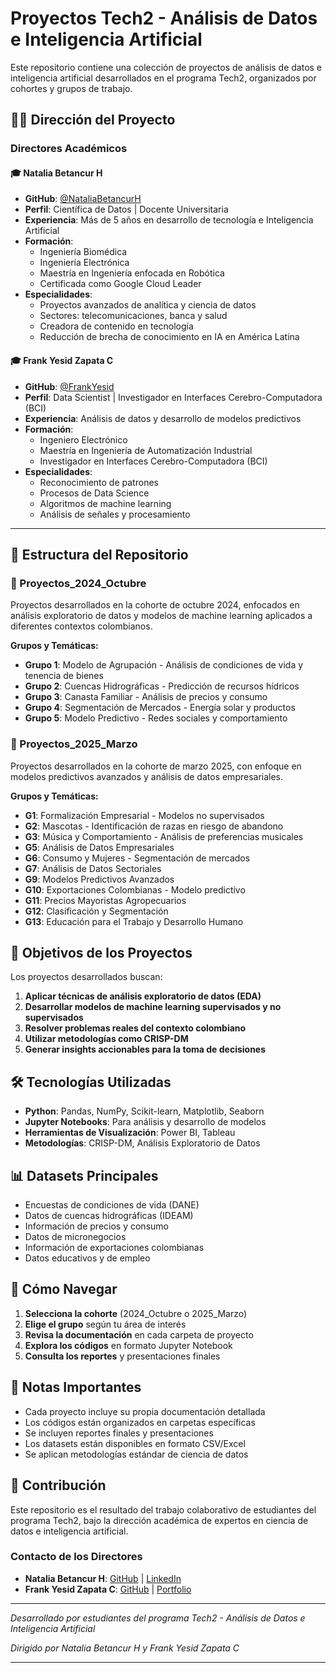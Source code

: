 # Proyectos Tech2 - Análisis de Datos e Inteligencia Artificial

Este repositorio contiene una colección de proyectos de análisis de datos e inteligencia artificial desarrollados en el programa Tech2, organizados por cohortes y grupos de trabajo.

## 👨‍💼 Dirección del Proyecto

### **Directores Académicos**

#### 🎓 **Natalia Betancur H**
- **GitHub**: [@NataliaBetancurH](https://github.com/NataliaBetancurH)
- **Perfil**: Científica de Datos | Docente Universitaria
- **Experiencia**: Más de 5 años en desarrollo de tecnología e Inteligencia Artificial
- **Formación**: 
  - Ingeniería Biomédica
  - Ingeniería Electrónica
  - Maestría en Ingeniería enfocada en Robótica
  - Certificada como Google Cloud Leader
- **Especialidades**: 
  - Proyectos avanzados de analítica y ciencia de datos
  - Sectores: telecomunicaciones, banca y salud
  - Creadora de contenido en tecnología
  - Reducción de brecha de conocimiento en IA en América Latina

#### 🎓 **Frank Yesid Zapata C**
- **GitHub**: [@FrankYesid](https://github.com/FrankYesid)
- **Perfil**: Data Scientist | Investigador en Interfaces Cerebro-Computadora (BCI)
- **Experiencia**: Análisis de datos y desarrollo de modelos predictivos
- **Formación**:
  - Ingeniero Electrónico
  - Maestría en Ingeniería de Automatización Industrial
  - Investigador en Interfaces Cerebro-Computadora (BCI)
- **Especialidades**:
  - Reconocimiento de patrones
  - Procesos de Data Science
  - Algoritmos de machine learning
  - Análisis de señales y procesamiento

---

## 📁 Estructura del Repositorio

### 📂 Proyectos_2024_Octubre
Proyectos desarrollados en la cohorte de octubre 2024, enfocados en análisis exploratorio de datos y modelos de machine learning aplicados a diferentes contextos colombianos.

**Grupos y Temáticas:**
- **Grupo 1**: Modelo de Agrupación - Análisis de condiciones de vida y tenencia de bienes
- **Grupo 2**: Cuencas Hidrográficas - Predicción de recursos hídricos
- **Grupo 3**: Canasta Familiar - Análisis de precios y consumo
- **Grupo 4**: Segmentación de Mercados - Energía solar y productos
- **Grupo 5**: Modelo Predictivo - Redes sociales y comportamiento

### 📂 Proyectos_2025_Marzo
Proyectos desarrollados en la cohorte de marzo 2025, con enfoque en modelos predictivos avanzados y análisis de datos empresariales.

**Grupos y Temáticas:**
- **G1**: Formalización Empresarial - Modelos no supervisados
- **G2**: Mascotas - Identificación de razas en riesgo de abandono
- **G3**: Música y Comportamiento - Análisis de preferencias musicales
- **G5**: Análisis de Datos Empresariales
- **G6**: Consumo y Mujeres - Segmentación de mercados
- **G7**: Análisis de Datos Sectoriales
- **G9**: Modelos Predictivos Avanzados
- **G10**: Exportaciones Colombianas - Modelo predictivo
- **G11**: Precios Mayoristas Agropecuarios
- **G12**: Clasificación y Segmentación
- **G13**: Educación para el Trabajo y Desarrollo Humano

## 🎯 Objetivos de los Proyectos

Los proyectos desarrollados buscan:

1. **Aplicar técnicas de análisis exploratorio de datos (EDA)**
2. **Desarrollar modelos de machine learning supervisados y no supervisados**
3. **Resolver problemas reales del contexto colombiano**
4. **Utilizar metodologías como CRISP-DM**
5. **Generar insights accionables para la toma de decisiones**

## 🛠️ Tecnologías Utilizadas

- **Python**: Pandas, NumPy, Scikit-learn, Matplotlib, Seaborn
- **Jupyter Notebooks**: Para análisis y desarrollo de modelos
- **Herramientas de Visualización**: Power BI, Tableau
- **Metodologías**: CRISP-DM, Análisis Exploratorio de Datos

## 📊 Datasets Principales

- Encuestas de condiciones de vida (DANE)
- Datos de cuencas hidrográficas (IDEAM)
- Información de precios y consumo
- Datos de micronegocios
- Información de exportaciones colombianas
- Datos educativos y de empleo

## 🚀 Cómo Navegar

1. **Selecciona la cohorte** (2024_Octubre o 2025_Marzo)
2. **Elige el grupo** según tu área de interés
3. **Revisa la documentación** en cada carpeta de proyecto
4. **Explora los códigos** en formato Jupyter Notebook
5. **Consulta los reportes** y presentaciones finales

## 📝 Notas Importantes

- Cada proyecto incluye su propia documentación detallada
- Los códigos están organizados en carpetas específicas
- Se incluyen reportes finales y presentaciones
- Los datasets están disponibles en formato CSV/Excel
- Se aplican metodologías estándar de ciencia de datos

## 🤝 Contribución

Este repositorio es el resultado del trabajo colaborativo de estudiantes del programa Tech2, bajo la dirección académica de expertos en ciencia de datos e inteligencia artificial.

### **Contacto de los Directores**

- **Natalia Betancur H**: [GitHub](https://github.com/NataliaBetancurH) | [LinkedIn](https://www.linkedin.com/in/nataliabetancurh)
- **Frank Yesid Zapata C**: [GitHub](https://github.com/FrankYesid) | [Portfolio](https://responsive-portfolio-fyzapatac.netlify.app/)

---

*Desarrollado por estudiantes del programa Tech2 - Análisis de Datos e Inteligencia Artificial*

*Dirigido por Natalia Betancur H y Frank Yesid Zapata C* 

---
